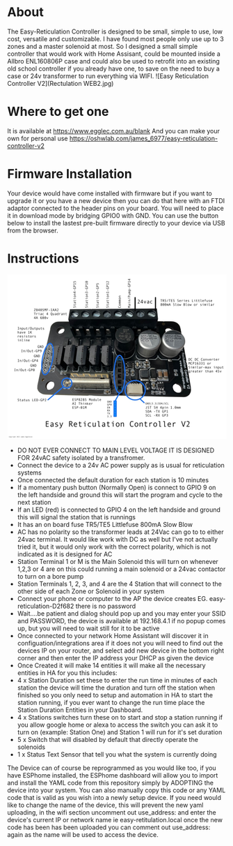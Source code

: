 # About
The Easy-Reticulation Controller is designed to be small, simple to use, low cost, versatile and customizable. I have found most people only use up to 3 zones and a master solenoid at most. So I designed a small simple controller that would work with Home Assisant, could be mounted inside a Allbro ENL160806P case and could also be used to retrofit into an existing old school controller if you already have one, to save on the need to buy a case or 24v transformer to run everything via WIFI.
![Easy Reticulation Controller V2](Rectulation WEB2.jpg)
# Where to get one
It is available at https://www.egglec.com.au/blank
And you can make your own for personal use
https://oshwlab.com/james_6977/easy-reticulation-controller-v2

# Firmware Installation
Your device would have come installed with firmware but if you want to upgrade it or you have a new device then you can do that here with an FTDI adaptor connected to the header pins on your board. You will need to place it in download mode by bridging GPIO0 with GND.
You can use the button below to install the lastest pre-built firmware directly to your device via USB from the browser.

<esp-web-install-button manifest="./manifest.json"></esp-web-install-button>

<script type="module" src="https://unpkg.com/esp-web-tools@5.2.0/dist/web/install-button.js?module"></script>
# Instructions

![Controller Pinout](RETICV2.jpg)
- DO NOT EVER CONNECT TO MAIN LEVEL VOLTAGE IT IS DESIGNED FOR 24vAC safety isolated by a transfromer.
- Connect the device to a 24v AC power supply as is usual for reticulation systems
- Once connected the default duration for each station is 10 minutes
- If a momentary push button (Normally Open) is connect to GPIO 9 on the left handside and ground this will start the program and cycle to the next station
- If an LED (red) is connected to GPIO 4 on the left handside and ground this will signal the station that is runnings
- It has an on board fuse TR5/TE5 Littlefuse 800mA Slow Blow
- AC has no polarity so the transformer leads at 24Vac can go to to either 24vac terminal. It would like work with DC as well but I've not actually tried it, but it would only work with the correct polarity, which is not indicated as it is designed for AC
- Station Terminal 1 or M is the Main Solenoid this will turn on whenever 1,2,3 or 4 are on this could running a main solenoid or a 24vac contactor to turn on a bore pump
- Station Terminals 1, 2, 3, and 4 are the 4 Station that will connect to the other side of each Zone or Solenoid in your system
- Connect your phone or computer to the AP the device creates EG. easy-reticulation-D2f682 there is no password
- Wait....be patient and dialog should pop up and you may enter your SSID and PASSWORD, the device is available at 192.168.4.1 if no popup comes up, but you will need to wait still for it to be active
- Once connected to your network Home Assistant will discover it in configuation/integrations area if it does not you will need to find out the devices IP on your router, and select add new device in the bottom right corner and then enter the IP address your DHCP as given the device
- Once Created it will make 14 entities it will make all the necessary entities in HA for you this includes:
- 4 x Station Duration set these to enter the run time in minutes of each station the device will time the duration and turn off the station when finished so you only need to setup and automation in HA to start the station running, if you ever want to change the run time place the Station Duration Entities in your Dashboard.
- 4 x Stations switches turn these on to start and stop a station running if you allow google home or alexa to access the switch you can ask it to turn on (example: Station One) and Station 1 will run for it's set duration
- 5 x Switch that will disabled by default that directly operate the solenoids
- 1 x Status Text Sensor that tell you what the system is currently doing

The Device can of course be reprogrammed as you would like too, if you have ESPhome installed, the ESPhome dashboard will allow you to import and install the YAML code from this repository simply by ADOPTING the device into your system. You can also manually copy this code or any YAML code that is valid as you wish into a newly setup device.  If you need would like to change the name of the device, this will prevent the new yaml uploading, in the wifi section uncomment out use_address: and enter the device's current IP or network name ie easy-retitulation.local once the new code has been has been uploaded you can comment out use_address: again as the name will be used to access the device.
